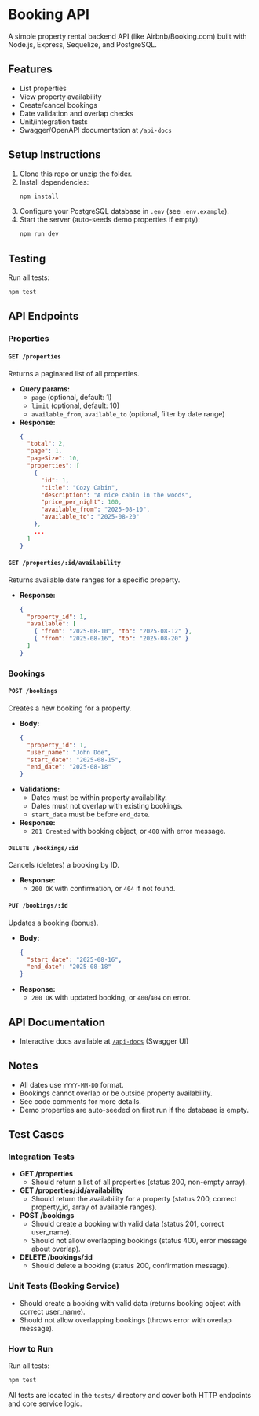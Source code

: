 # Booking API

A simple property rental backend API (like Airbnb/Booking.com) built with Node.js, Express, Sequelize, and PostgreSQL.

## Features
- List properties
- View property availability
- Create/cancel bookings
- Date validation and overlap checks
- Unit/integration tests
- Swagger/OpenAPI documentation at `/api-docs`

## Setup Instructions
1. Clone this repo or unzip the folder.
2. Install dependencies:
   ```sh
   npm install
   ```
3. Configure your PostgreSQL database in `.env` (see `.env.example`).
4. Start the server (auto-seeds demo properties if empty):
   ```sh
   npm run dev
   ```

## Testing
Run all tests:
```sh
npm test
```

## API Endpoints

### Properties

#### `GET /properties`
Returns a paginated list of all properties.
- **Query params:**
  - `page` (optional, default: 1)
  - `limit` (optional, default: 10)
  - `available_from`, `available_to` (optional, filter by date range)
- **Response:**
  ```json
  {
    "total": 2,
    "page": 1,
    "pageSize": 10,
    "properties": [
      {
        "id": 1,
        "title": "Cozy Cabin",
        "description": "A nice cabin in the woods",
        "price_per_night": 100,
        "available_from": "2025-08-10",
        "available_to": "2025-08-20"
      },
      ...
    ]
  }
  ```

#### `GET /properties/:id/availability`
Returns available date ranges for a specific property.
- **Response:**
  ```json
  {
    "property_id": 1,
    "available": [
      { "from": "2025-08-10", "to": "2025-08-12" },
      { "from": "2025-08-16", "to": "2025-08-20" }
    ]
  }
  ```

### Bookings

#### `POST /bookings`
Creates a new booking for a property.
- **Body:**
  ```json
  {
    "property_id": 1,
    "user_name": "John Doe",
    "start_date": "2025-08-15",
    "end_date": "2025-08-18"
  }
  ```
- **Validations:**
  - Dates must be within property availability.
  - Dates must not overlap with existing bookings.
  - `start_date` must be before `end_date`.
- **Response:**
  - `201 Created` with booking object, or `400` with error message.

#### `DELETE /bookings/:id`
Cancels (deletes) a booking by ID.
- **Response:**
  - `200 OK` with confirmation, or `404` if not found.

#### `PUT /bookings/:id`
Updates a booking (bonus).
- **Body:**
  ```json
  {
    "start_date": "2025-08-16",
    "end_date": "2025-08-18"
  }
  ```
- **Response:**
  - `200 OK` with updated booking, or `400`/`404` on error.

## API Documentation
- Interactive docs available at [`/api-docs`](http://localhost:3000/api-docs) (Swagger UI)

## Notes
- All dates use `YYYY-MM-DD` format.
- Bookings cannot overlap or be outside property availability.
- See code comments for more details.
- Demo properties are auto-seeded on first run if the database is empty.

## Test Cases

### Integration Tests

- **GET /properties**
  - Should return a list of all properties (status 200, non-empty array).
- **GET /properties/:id/availability**
  - Should return the availability for a property (status 200, correct property_id, array of available ranges).
- **POST /bookings**
  - Should create a booking with valid data (status 201, correct user_name).
  - Should not allow overlapping bookings (status 400, error message about overlap).
- **DELETE /bookings/:id**
  - Should delete a booking (status 200, confirmation message).

### Unit Tests (Booking Service)

- Should create a booking with valid data (returns booking object with correct user_name).
- Should not allow overlapping bookings (throws error with overlap message).

### How to Run

Run all tests:
```sh
npm test
```

All tests are located in the `tests/` directory and cover both HTTP endpoints and core service logic.
